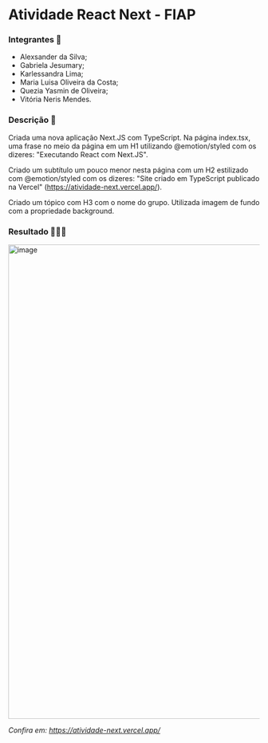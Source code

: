 # Atividade React Next - FIAP

### Integrantes 👥
- Alexsander da Silva;
- Gabriela Jesumary;
- Karlessandra Lima;
- Maria Luisa Oliveira da Costa;
- Quezia Yasmin de Oliveira;
- Vitória Neris Mendes.

### Descrição 🧾

Criada uma nova aplicação Next.JS com TypeScript.
Na página index.tsx, uma frase no meio da página em um H1 utilizando @emotion/styled com os dizeres: "Executando React com Next.JS".

Criado um subtítulo um pouco menor nesta página com um H2 estilizado com @emotion/styled com os dizeres: "Site criado em TypeScript publicado na Vercel" (https://atividade-next.vercel.app/).

Criado um tópico com H3 com o nome do grupo.
Utilizada imagem de fundo com a propriedade background.

### Resultado 👩🏻‍💻

<img width="951" alt="image" src="https://user-images.githubusercontent.com/93789218/195870218-0a2444c0-6b4e-4dcb-932a-4b24fb48fcb1.png">

<i>Confira em: https://atividade-next.vercel.app/</i>
